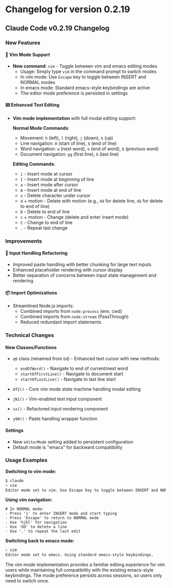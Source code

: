 # Changelog for version 0.2.19

## Claude Code v0.2.19 Changelog

### New Features

#### 🎯 Vim Mode Support
- **New command**: `vim` - Toggle between vim and emacs editing modes
  - Usage: Simply type `vim` in the command prompt to switch modes
  - In vim mode: Use `Escape` key to toggle between INSERT and NORMAL modes
  - In emacs mode: Standard emacs-style keybindings are active
  - The editor mode preference is persisted in settings

#### ⌨️ Enhanced Text Editing
- **Vim mode implementation** with full modal editing support:
  
  **Normal Mode Commands**:
  - Movement: `h` (left), `l` (right), `j` (down), `k` (up)
  - Line navigation: `0` (start of line), `$` (end of line)
  - Word navigation: `w` (next word), `e` (end of word), `b` (previous word)
  - Document navigation: `gg` (first line), `G` (last line)
  
  **Editing Commands**:
  - `i` - Insert mode at cursor
  - `I` - Insert mode at beginning of line
  - `a` - Insert mode after cursor
  - `A` - Insert mode at end of line
  - `x` - Delete character under cursor
  - `d` + motion - Delete with motion (e.g., `dd` for delete line, `d$` for delete to end of line)
  - `D` - Delete to end of line
  - `c` + motion - Change (delete and enter insert mode)
  - `C` - Change to end of line
  - `.` - Repeat last change

### Improvements

#### 🔧 Input Handling Refactoring
- Improved paste handling with better chunking for large text inputs
- Enhanced placeholder rendering with cursor display
- Better separation of concerns between input state management and rendering

#### 📦 Import Optimizations
- Streamlined Node.js imports:
  - Combined imports from `node:process` (env, cwd)
  - Combined imports from `node:stream` (PassThrough)
  - Reduced redundant import statements

### Technical Changes

#### New Classes/Functions
- `q6` class (renamed from `Gd`) - Enhanced text cursor with new methods:
  - `endOfWord()` - Navigate to end of current/next word
  - `startOfFirstLine()` - Navigate to document start
  - `startOfLastLine()` - Navigate to last line start

- `Uf2()` - Core vim mode state machine handling modal editing
- `jN1()` - Vim-enabled text input component
- `sx()` - Refactored input rendering component
- `y90()` - Paste handling wrapper function

#### Settings
- New `editorMode` setting added to persistent configuration
- Default mode is "emacs" for backward compatibility

### Usage Examples

**Switching to vim mode:**
```bash
$ claude
> vim
Editor mode set to vim. Use Escape key to toggle between INSERT and NORMAL modes.
```

**Using vim navigation:**
```
# In NORMAL mode:
- Press 'i' to enter INSERT mode and start typing
- Press 'Escape' to return to NORMAL mode
- Use 'hjkl' for navigation
- Use 'dd' to delete a line
- Use '.' to repeat the last edit
```

**Switching back to emacs mode:**
```bash
> vim
Editor mode set to emacs. Using standard emacs-style keybindings.
```

The vim mode implementation provides a familiar editing experience for vim users while maintaining full compatibility with the existing emacs-style keybindings. The mode preference persists across sessions, so users only need to switch once.
